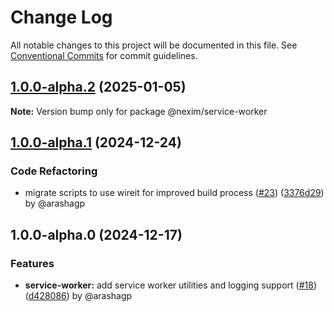 # Change Log

All notable changes to this project will be documented in this file.
See [Conventional Commits](https://conventionalcommits.org) for commit guidelines.

## [1.0.0-alpha.2](https://github.com/the-nexim/nanolib/compare/@nexim/service-worker@1.0.0-alpha.1...@nexim/service-worker@1.0.0-alpha.2) (2025-01-05)

**Note:** Version bump only for package @nexim/service-worker

## [1.0.0-alpha.1](https://github.com/the-nexim/nanolib/compare/@nexim/service-worker@1.0.0-alpha.0...@nexim/service-worker@1.0.0-alpha.1) (2024-12-24)

### Code Refactoring

* migrate scripts to use wireit for improved build process ([#23](https://github.com/the-nexim/nanolib/issues/23)) ([3376d29](https://github.com/the-nexim/nanolib/commit/3376d2944332f3f28a91eba6b63a8fa981faf774)) by @arashagp

## 1.0.0-alpha.0 (2024-12-17)

### Features

* **service-worker:** add service worker utilities and logging support ([#18](https://github.com/the-nexim/nanolib/issues/18)) ([d428086](https://github.com/the-nexim/nanolib/commit/d428086dd98fbb5dfd077d14de4de8dd29ed78dc)) by @arashagp
